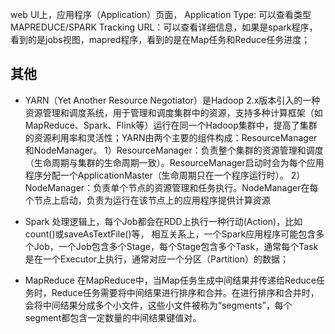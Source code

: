 web UI上，应用程序（Application）页面，
Application Type: 可以查看类型MAPREDUCE/SPARK
Tracking URL：可以查看详细信息，如果是spark程序，看到的是jobs视图，mapred程序，看到的是在Map任务和Reduce任务进度；

## 其他
- YARN（Yet Another Resource Negotiator）是Hadoop 2.x版本引入的一种资源管理和调度系统，用于管理和调度集群中的资源，支持多种计算框架（如MapReduce、Spark、Flink等）运行在同一个Hadoop集群中，提高了集群的资源利用率和灵活性；YARN由两个主要的组件构成：ResourceManager和NodeManager。
1）ResourceManager：负责整个集群的资源管理和调度（生命周期与集群的生命周期一致）。ResourceManager启动时会为每个应用程序分配一个ApplicationMaster（生命周期只在一个程序运行时）。
2）NodeManager：负责单个节点的资源管理和任务执行。NodeManager在每个节点上启动，负责为运行在该节点上的应用程序提供计算资源

- Spark
处理逻辑上，每个Job都会在RDD上执行一种行动(Action)，比如count()或saveAsTextFile()等，
相互关系上，一个Spark应用程序可能包含多个Job，一个Job包含多个Stage，每个Stage包含多个Task，通常每个Task是在一个Executor上执行，通常对应一个分区（Partition）的数据；

- MapReduce
在MapReduce中，当Map任务生成中间结果并传递给Reduce任务时，Reduce任务需要将中间结果进行排序和合并。在进行排序和合并时，会将中间结果分成多个小文件，这些小文件被称为“segments”，每个segment都包含一定数量的中间结果键值对。